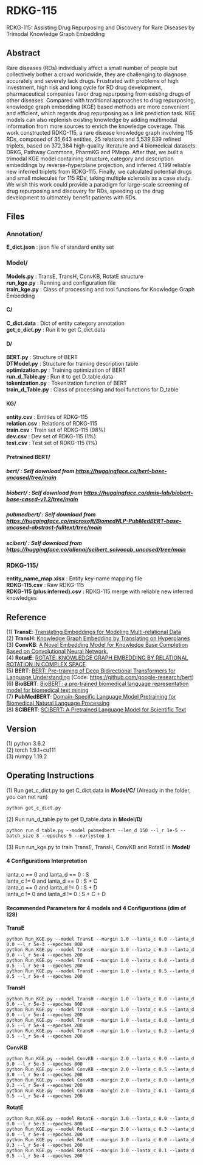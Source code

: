 # RDKG-115
RDKG-115: Assisting Drug Repurposing and Discovery for Rare Diseases by Trimodal Knowledge Graph Embedding   

## Abstract
Rare diseases (RDs) individually affect a small number of people but collectively bother a crowd worldwide, they are challenging to diagnose accurately and severely lack drugs. Frustrated with problems of high investment, high risk and long cycle for RD drug development, pharmaceutical companies favor drug repurposing from existing drugs of other diseases. Compared with traditional approaches to drug repurposing, knowledge graph embedding (KGE) based methods are more convenient and efficient, which regards drug repurposing as a link prediction task. KGE models can also replenish existing knowledge by adding multimodal information from more sources to enrich the knowledge coverage. This work constructed RDKG-115, a rare disease knowledge graph involving 115 RDs, composed of 35,643 entities, 25 relations and 5,539,839 refined triplets, based on 372,384 high-quality literature and 4 biomedical datasets: DRKG, Pathway Commons, PharmKG and PMapp. After that, we built a trimodal KGE model containing structure, category and description embeddings by reverse-hyperplane projection, and inferred 4,199 reliable new inferred triplets from RDKG-115. Finally, we calculated potential drugs and small molecules for 115 RDs, taking multiple sclerosis as a case study. We wish this work could provide a paradigm for large-scale screening of drug repurposing and discovery for RDs, speeding up the drug development to ultimately benefit patients with RDs.  

## Files
### Annotation/
**E_dict.json** : json file of standard entity set  

### Model/  
**Models.py** : TransE, TransH, ConvKB, RotatE structure    
**run_kge.py** : Running and configuration file         
**train_kge.py** : Class of processing and tool functions for Knowledge Graph Embedding   
#### C/
**C_dict.data** : Dict of entity category annotation  
**get_c_dict.py** : Run it to get C_dict.data  
#### D/
**BERT.py** : Structure of BERT  
**DTModel.py** : Structure for training description table    
**optimization.py** : Training optimization of BERT     
**run_d_Table.py** : Run it to get D_table.data  
**tokenization.py** : Tokenization function of BERT   
**train_d_Table.py** : Class of processing and tool functions for D_table   
#### KG/
**entity.csv** : Entities of RDKG-115  
**relation.csv** : Relations of RDKG-115  
**train.csv** : Train set of RDKG-115 (98%)    
**dev.csv** : Dev set of RDKG-115 (1%)  
**test.csv** : Test set of RDKG-115 (1%)  
#### Pretrained BERT/ 
##### bert/ : Self download from https://huggingface.co/bert-base-uncased/tree/main  
##### biobert/ : Self download from https://huggingface.co/dmis-lab/biobert-base-cased-v1.2/tree/main  
##### pubmedbert/ : Self download from https://huggingface.co/microsoft/BiomedNLP-PubMedBERT-base-uncased-abstract-fulltext/tree/main  
##### scibert/ : Self download from https://huggingface.co/allenai/scibert_scivocab_uncased/tree/main  

### RDKG-115/
**entity_name_map.xlsx** : Entity key-name mapping file  
**RDKG-115.csv** : Raw RDKG-115   
**RDKG-115 (plus inferred).csv** : RDKG-115 merge with reliable new inferred knowledges  

## Reference
(1) **TransE**: [Translating Embeddings for Modeling Multi-relational Data](https://www.cs.sjtu.edu.cn/~li-fang/deeplearning-for-modeling-multi-relational-data.pdf)   
(2) **TransH**: [Knowledge Graph Embedding by Translating on Hyperplanes](http://citeseerx.ist.psu.edu/viewdoc/download?doi=10.1.1.486.2800&rep=rep1&type=pdf)  
(3) **ConvKB**: [A Novel Embedding Model for Knowledge Base Completion Based on Convolutional Neural Network.](https://arxiv.org/abs/1712.02121.pdf)  
(4) **RotatE**: [ROTATE: KNOWLEDGE GRAPH EMBEDDING BY RELATIONAL ROTATION IN COMPLEX SPACE](https://arxiv.org/pdf/1902.10197.pdf)   
(5) **BERT**: [BERT: Pre-training of Deep Bidirectional Transformers for Language Understanding](https://arxiv.org/pdf/1810.04805.pdf) (Code: https://github.com/google-research/bert)    
(6) **BioBERT**: [BioBERT: a pre-trained biomedical language representation model for biomedical text mining](https://arxiv.org/pdf/1901.08746.pdf)  
(7) **PubMedBERT**: [Domain-Specific Language Model Pretraining for Biomedical Natural Language Processing](https://arxiv.org/pdf/2007.15779.pdf)  
(8) **SCIBERT**: [SCIBERT: A Pretrained Language Model for Scientific Text](https://arxiv.org/abs/1903.10676.pdf)  

## Version
(1) python 3.6.2  
(2) torch 1.9.1+cu111  
(3) numpy 1.19.2

## Operating Instructions
(1) Run get_c_dict.py to get C_dict.data in **Model/C/** (Already in the folder, you can not run)    
```
python get_c_dict.py   
```

(2) Run run_d_table.py to get D_table.data in **Model/D/**     
```
python run_d_table.py --model pubmedbert --len_d 150 --l_r 1e-5 --batch_size 8 --epoches 5 --earlystop 1   
```

(3) Run run_kge.py to train TransE, TransH, ConvKB and RotatE in **Model/**
#### 4 Configurations Interpretation   
lanta_c == 0 and lanta_d == 0 : S  
lanta_c != 0 and lanta_d == 0 : S + C  
lanta_c == 0 and lanta_d != 0 : S + D  
lanta_c != 0 and lanta_d != 0 : S + C + D  

#### Recommended Parameters for 4 models and 4 Configurations (dim of 128)   
**TransE**
```
python Run_KGE.py --model TransE --margin 1.0 --lanta_c 0.0 --lanta_d 0.0 --l_r 5e-3 --epoches 800
python Run_KGE.py --model TransE --margin 1.0 --lanta_c 0.3 --lanta_d 0.0 --l_r 5e-4 --epoches 200
python Run_KGE.py --model TransE --margin 1.0 --lanta_c 0.0 --lanta_d 0.5 --l_r 5e-4 --epoches 200
python Run_KGE.py --model TransE --margin 1.0 --lanta_c 0.5 --lanta_d 0.5 --l_r 5e-4 --epoches 200
```
**TransH**
```
python Run_KGE.py --model TransH --margin 1.0 --lanta_c 0.0 --lanta_d 0.0 --l_r 5e-3 --epoches 800
python Run_KGE.py --model TransH --margin 1.0 --lanta_c 0.5 --lanta_d 0.0 --l_r 5e-4 --epoches 200
python Run_KGE.py --model TransH --margin 1.0 --lanta_c 0.0 --lanta_d 0.5 --l_r 5e-4 --epoches 200
python Run_KGE.py --model TransH --margin 1.0 --lanta_c 0.3 --lanta_d 0.5 --l_r 5e-4 --epoches 200
```
**ConvKB**
```
python Run_KGE.py --model ConvKB --margin 2.0 --lanta_c 0.0 --lanta_d 0.0 --l_r 5e-3 --epoches 800
python Run_KGE.py --model ConvKB --margin 2.0 --lanta_c 0.5 --lanta_d 0.0 --l_r 5e-4 --epoches 200
python Run_KGE.py --model ConvKB --margin 2.0 --lanta_c 0.0 --lanta_d 0.3 --l_r 5e-4 --epoches 200
python Run_KGE.py --model ConvKB --margin 2.0 --lanta_c 0.1 --lanta_d 0.5 --l_r 5e-4 --epoches 200
```
**RotatE**
```
python Run_KGE.py --model RotatE --margin 3.0 --lanta_c 0.0 --lanta_d 0.0 --l_r 5e-3 --epoches 800
python Run_KGE.py --model RotatE --margin 3.0 --lanta_c 0.3 --lanta_d 0.0 --l_r 5e-4 --epoches 200
python Run_KGE.py --model RotatE --margin 3.0 --lanta_c 0.0 --lanta_d 0.3 --l_r 5e-4 --epoches 200
python Run_KGE.py --model RotatE --margin 3.0 --lanta_c 0.1 --lanta_d 0.5 --l_r 5e-4 --epoches 200
```
